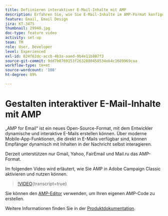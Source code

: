 ```yaml
---
title: Defiinieren interaktiver E-Mail-Inhalte mit AMP
description: Erfahren Sie, wie Sie E-Mail-Inhalte im AMP-Format konfigurieren.
feature: Email, Email Design
jira: KT-3475
thumbnail: 29940.jpg
doc-type: feature video
activity: set-up
team: TM
role: User, Developer
level: Experienced
exl-id: 824f62dc-accb-4b3a-aaed-9b4e11b807f3
source-git-commit: 9dd7b0769153f2632880458534eb4c1689969caa
workflow-type: tm+mt
source-wordcount: '108'
ht-degree: 89%

---
```


# Gestalten interaktiver E-Mail-Inhalte mit AMP

„AMP for Email“ ist ein neues Open-Source-Format, mit dem Entwickler dynamische und interaktive E-Mails erstellen können. Über moderne Mobile-App-Funktionen, die direkt in E-Mails verfügbar sind, können Empfänger dynamisch mit Inhalten in der Nachricht selbst interagieren.

Derzeit unterstützen nur Gmail, Yahoo, FairEmail und Mail.ru das AMP-Format.

Im folgenden Video wird erläutert, wie Sie AMP in Adobe Campaign Classic aktivieren und nutzen können.

>[!VIDEO](https://video.tv.adobe.com/v/29940?quality=12&learn=on){transcript=true}

Sie können den [AMP-Editor](https://playground.amp.dev/) verwenden, um Ihren eigenen AMP-Code zu erstellen.

Weitere Informationen finden Sie in der [Produktdokumentation](https://experienceleague.adobe.com/docs/campaign-classic/using/sending-messages/sending-emails/defining-interactive-content.html?lang=de#about-amp-for-email).
